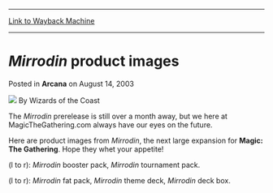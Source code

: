 
---
[Link to Wayback Machine](https://web.archive.org/web/20220701015955/https://magic.wizards.com/en/articles/archive/arcana/mirrodin-product-images-2003-08-14)

[_metadata_:author]:- "Wizards of the Coast"
[_metadata_:description]:- "The Mirrodin prerelease is still over a month away, but we here at MagicTheGathering.com always have our eyes on the future. Here are product images from Mirrodin, the next large expansion for Magic: The Gathering. Hope they whet your appetite! (l to r): Mirrodin booster pack, Mirrodin tournament pack. (l to r): Mirrodin fat pack, Mirrodin theme deck, Mirrodin deck box."
[_metadata_:generator]:- "Drupal 7 (http://drupal.org)"
[_metadata_:node]:- "605856"
[_metadata_:publish_date]:- "2003-08-14"
[_metadata_:source]:- "div-main-content"
[_metadata_:title]:- "Mirrodin product images"
[_metadata_:wayback_capture_timestamp]:- "2022-07-01 01:59:55"
[_metadata_:wayback_raw_url]:- "https://web.archive.org/web/20220701015955id_/https://magic.wizards.com/en/articles/archive/arcana/mirrodin-product-images-2003-08-14"
[_metadata_:wayback_url]:- "https://magic.wizards.com/en/articles/archive/arcana/mirrodin-product-images-2003-08-14"
---


*Mirrodin* product images
=========================



 Posted in **Arcana**
 on August 14, 2003 






![](https://media.magic.wizards.com/styles/auth_small/public/images/person/wizards_author.jpg)
By Wizards of the Coast











The *Mirrodin* prerelease is still over a month away, but we here at MagicTheGathering.com always have our eyes on the future.


Here are product images from *Mirrodin*, the next large expansion for **Magic: The Gathering**. Hope they whet your appetite!


(l to r): *Mirrodin* booster pack, *Mirrodin* tournament pack.


(l to r): *Mirrodin* fat pack, *Mirrodin* theme deck, *Mirrodin* deck box.







